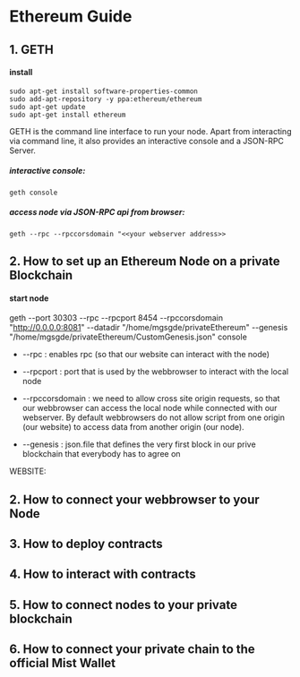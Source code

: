 # Ethereum Guide

## 1. GETH
#### install
    sudo apt-get install software-properties-common
    sudo add-apt-repository -y ppa:ethereum/ethereum
    sudo apt-get update
    sudo apt-get install ethereum
    
GETH is the command line interface to run your node. Apart from interacting via command line, it also provides an interactive console and a JSON-RPC Server.  

##### interactive console:

    geth console

##### access node via JSON-RPC api from browser:

    geth --rpc --rpccorsdomain "<<your webserver address>> 


## 2. How to set up an Ethereum Node on a private Blockchain

#### start node
geth --port 30303 --rpc --rpcport 8454 --rpccorsdomain "http://0.0.0.0:8081" --datadir "/home/mgsgde/privateEthereum"
--genesis "/home/mgsgde/privateEthereum/CustomGenesis.json" console

* --rpc : enables rpc (so that our website can interact with the node) 

* --rpcport : port that is used by the webbrowser to interact with the local node

* --rpccorsdomain : we need to allow cross site origin requests, so that our webbrowser can access the local node while connected with our webserver. By default webbrowsers do not allow script from one origin (our website) to access data from another origin (our node). 
* --genesis : json.file that defines the very first block in our prive blockchain that everybody has to agree on


WEBSITE: 
<script type="text/javascript" src="scripts//web3/dist/web3.js"> 
web3 = new Web3();
web3.setProvider(new web3.providers.HttpProvider("http://localhost:8454"));
</script> 

## 2. How to connect your webbrowser to your Node

## 3. How to deploy contracts 

## 4. How to interact with contracts 

## 5. How to connect nodes to your private blockchain

## 6. How to connect your private chain to the official Mist Wallet



